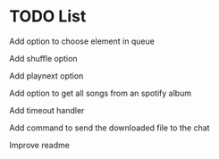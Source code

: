 # TODO List

Add option to choose element in queue

Add shuffle option

Add playnext option

Add option to get all songs from an spotify album

Add timeout handler

Add command to send the downloaded file to the chat

Improve readme